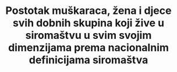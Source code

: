 ---
target: >-
  Do 2030. smanjiti najmanje za polovicu postotak muškaraca, žena i djece svih dobnih skupina koja žive u siromaštvu u svim svojim dimenzijama prema nacionalnim definicijama siromaštva
indicator_name: >-
  Postotak muškaraca, žena i djece svih dobnih skupina koji žive u siromaštvu u svim svojim dimenzijama prema nacionalnim definicijama  siromaštva
title: >-
  Postotak muškaraca, žena i djece svih dobnih skupina koji žive u siromaštvu u svim svojim dimenzijama prema nacionalnim definicijama  siromaštva
permalink: /1-2-2/
sdg_goal: 1
layout: indicator
indicator: 1.2.2
graph_type_description: unk
graph_status_notes: unk
indicator_variable: pct_below_poverty
graph: null
un_designated_tier: '2'
un_custodial_agency: 'National  Governments  (Partnering  Agencies:  UNICEF,  World  Bank,  UNDP)'
variable_description: null
variable_notes: null
target_id: '1.2'
has_metadata: false
goal_meta_link: 'http://unstats.un.org/sdgs/files/metadata-compilation/Metadata-Goal-1.pdf'
goal_meta_link_page: 6
source_title: null
source_notes: null
published: true
comments_and_limitations: See  indicator  1.2.1  for  available  US  data  on  national  poverty  rate.  
---